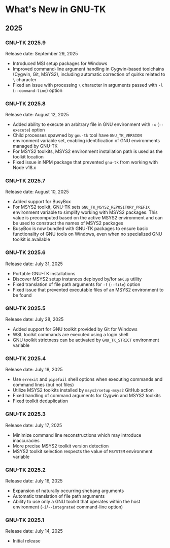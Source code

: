 # What's New in GNU-TK

## 2025

### GNU-TK 2025.9

Release date: September 29, 2025

- Introduced MSI setup packages for Windows
- Improved command-line argument handling in Cygwin-based toolchains (Cygwin,
  Git, MSYS2), including automatic correction of quirks related to `\`
  character
- Fixed an issue with processing `\` character in arguments passed with `-l`
  (`--command-line`) option

### GNU-TK 2025.8

Release date: August 12, 2025

- Added ability to execute an arbitrary file in GNU environment with `-x`
  (`--execute`) option
- Child processes spawned by `gnu-tk` tool have `GNU_TK_VERSION` environment
  variable set, enabling identification of GNU environments managed by GNU-TK
- For MSYS2 toolkits, MSYS2 environment installation path is used as the toolkit
  location
- Fixed issue in NPM package that prevented `gnu-tk` from working with Node
  v18.x

### GNU-TK 2025.7

Release date: August 10, 2025

- Added support for BusyBox
- For MSYS2 toolkit, GNU-TK sets `GNU_TK_MSYS2_REPOSITORY_PREFIX` environment
  variable to simplify working with MSYS2 packages. This value is precomputed
  based on the active MSYS2 environment and can be used to construct the names
  of MSYS2 packages
- BusyBox is now bundled with GNU-TK packages to ensure basic functionality of
  GNU tools on Windows, even when no specialized GNU toolkit is available

### GNU-TK 2025.6

Release date: July 31, 2025

- Portable GNU-TK installations
- Discover MSYS2 setup instances deployed by/for `GHCup` utility
- Fixed translation of file path arguments for `-f` (`--file`) option
- Fixed issue that prevented executable files of an MSYS2 environment to be
  found

### GNU-TK 2025.5

Release date: July 28, 2025

- Added support for GNU toolkit provided by Git for Windows
- WSL toolkit commands are executed using a login shell
- GNU toolkit strictness can be activated by `GNU_TK_STRICT` environment
  variable

### GNU-TK 2025.4

Release date: July 18, 2025

- Use `errexit` and `pipefail` shell options when executing commands and command
  lines (but not files)
- Utilize MSYS2 toolkits installed by `msys2/setup-msys2` GitHub action
- Fixed handling of command arguments for Cygwin and MSYS2 toolkits
- Fixed toolkit deduplication

### GNU-TK 2025.3

Release date: July 17, 2025

- Minimize command line reconstructions which may introduce inaccuracies
- More precise MSYS2 toolkit version detection
- MSYS2 toolkit selection respects the value of `MSYSTEM` environment variable

### GNU-TK 2025.2

Release date: July 16, 2025

- Expansion of naturally occurring shebang arguments
- Automatic translation of file path arguments
- Ability to use only a GNU toolkit that operates within the host environment
  (`-i`/`--integrated` command-line option)

### GNU-TK 2025.1

Release date: July 14, 2025

- Initial release
